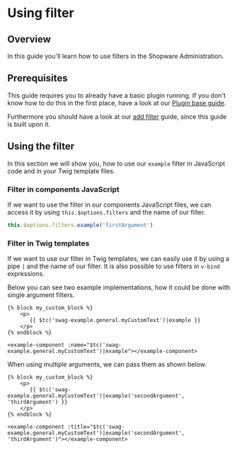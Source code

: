 # Using filter

## Overview

In this guide you'll learn how to use filters in the Shopware Administration.

## Prerequisites

This guide requires you to already have a basic plugin running. If you don't know how to do this in the first place, have a look at our [Plugin base guide](../plugin-base-guide).

Furthermore you should have a look at our [add filter](add-filter) guide, since this guide is built upon it.

## Using the filter

In this section we will show you, how to use our `example` filter in JavaScript code and in your Twig template files.

### Filter in components JavaScript

If we want to use the filter in our components JavaScript files, we can access it by using `this.$options.filters` and the name of our filter.

```javascript
this.$options.filters.example('firstArgument')
```

### Filter in Twig templates

If we want to use our filter in Twig templates, we can easily use it by using a pipe `|` and the name of our filter. It is also possible to use filters in `v-bind` expressions.

Below you can see two example implementations, how it could be done with single argument filters.

```text
{% block my_custom_block %}
    <p>
       {{ $tc('swag-example.general.myCustomText')|example }}
    </p>
{% endblock %}
```

```text
<example-component :name="$tc('swag-example.general.myCustomText')|example"></example-component>
```

When using multiple arguments, we can pass them as shown below.

```text
{% block my_custom_block %}
    <p>
       {{ $tc('swag-example.general.myCustomText')|example('secondArgument', 'thirdArgument') }}
    </p>
{% endblock %}
```

```text
<example-component :title="$tc('swag-example.general.myCustomText')|example('secondArgument', 'thirdArgument')"></example-component>
```
